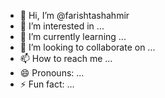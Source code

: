 - 👋 Hi, I’m @farishtashahmir
- 👀 I’m interested in ...
- 🌱 I’m currently learning ...
- 💞️ I’m looking to collaborate on ...
- 📫 How to reach me ...
- 😄 Pronouns: ...
- ⚡ Fun fact: ...

<!---
farishtashahmir/farishtashahmir is a ✨ special ✨ repository because its `README.md` (this file) appears on your GitHub profile.
You can click the Preview link to take a look at your changes.
--->
